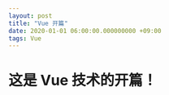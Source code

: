 ```yaml
---
layout: post
title: "Vue 开篇"
date: 2020-01-01 06:00:00.000000000 +09:00
tags: Vue
---
```


# 这是 Vue 技术的开篇！
